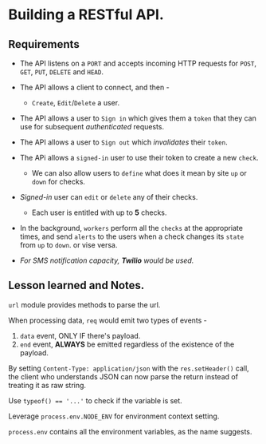 # Building a RESTful API.

## Requirements

* The API listens on a `PORT` and accepts incoming HTTP requests for `POST`, `GET`, `PUT`, `DELETE` and `HEAD`.
* The API allows a client to connect, and then -
  * `Create`, `Edit`/`Delete` a user.
* The API allows a user to `Sign in` which gives them a `token` that they can use for subsequent *authenticated* requests.
* The API allows a user to `Sign out` which *invalidates* their `token`.
* The APi allows a `signed-in` user to use their token to create a new `check`.
  * We can also allow users to `define` what does it mean by site `up` or `down` for checks.
* *Signed-in* user can `edit` or `delete` any of their checks.
  * Each user is entitled with up to **5** checks.
* In the background, `workers` perform all the `checks` at the appropriate times, and send `alerts` to the users when a check changes its `state` from `up` to `down`. or vise versa.

* *For SMS notification capacity, **Twilio** would be used.*


## Lesson learned and Notes.

`url` module provides methods to parse the url.

When processing data, `req` would emit two types of events - 

1. `data` event, ONLY IF there's payload.
2. `end` event, **ALWAYS** be emitted regardless of the existence of the payload.

By setting `Content-Type: application/json` with the `res.setHeader()` call, the client who understands JSON can now parse the return instead of treating it as raw string.

Use `typeof() == '...'` to check if the variable is set.

Leverage `process.env.NODE_ENV` for environment context setting.

`process.env` contains all the environment variables, as the name suggests.
